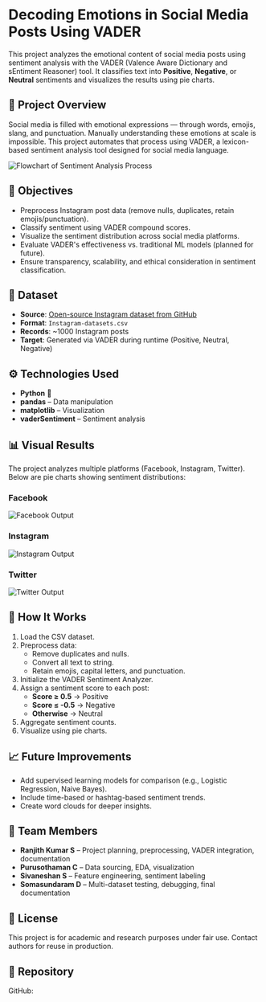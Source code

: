 # Decoding Emotions in Social Media Posts Using VADER

This project analyzes the emotional content of social media posts using sentiment analysis with the VADER (Valence Aware Dictionary and sEntiment Reasoner) tool. It classifies text into **Positive**, **Negative**, or **Neutral** sentiments and visualizes the results using pie charts.

## 📌 Project Overview

Social media is filled with emotional expressions — through words, emojis, slang, and punctuation. Manually understanding these emotions at scale is impossible. This project automates that process using VADER, a lexicon-based sentiment analysis tool designed for social media language.

![Flowchart of Sentiment Analysis Process](Flowchart.jpg)

## 🎯 Objectives

- Preprocess Instagram post data (remove nulls, duplicates, retain emojis/punctuation).
- Classify sentiment using VADER compound scores.
- Visualize the sentiment distribution across social media platforms.
- Evaluate VADER's effectiveness vs. traditional ML models (planned for future).
- Ensure transparency, scalability, and ethical consideration in sentiment classification.

## 🧩 Dataset

- **Source**: [Open-source Instagram dataset from GitHub](#)
- **Format**: `Instagram-datasets.csv`
- **Records**: ~1000 Instagram posts
- **Target**: Generated via VADER during runtime (Positive, Neutral, Negative)

## ⚙️ Technologies Used

- **Python** 🐍
- **pandas** – Data manipulation
- **matplotlib** – Visualization
- **vaderSentiment** – Sentiment analysis

## 📊 Visual Results

The project analyzes multiple platforms (Facebook, Instagram, Twitter). Below are pie charts showing sentiment distributions:

### Facebook
![Facebook Output](Facebook_Output.png)

### Instagram
![Instagram Output](Instagram_Output.png)

### Twitter
![Twitter Output](Twitter_Output.png)

## 🚀 How It Works

1. Load the CSV dataset.
2. Preprocess data:
   - Remove duplicates and nulls.
   - Convert all text to string.
   - Retain emojis, capital letters, and punctuation.
3. Initialize the VADER Sentiment Analyzer.
4. Assign a sentiment score to each post:
   - **Score ≥ 0.5** → Positive
   - **Score ≤ -0.5** → Negative
   - **Otherwise** → Neutral
5. Aggregate sentiment counts.
6. Visualize using pie charts.

## 📈 Future Improvements

- Add supervised learning models for comparison (e.g., Logistic Regression, Naive Bayes).
- Include time-based or hashtag-based sentiment trends.
- Create word clouds for deeper insights.

## 👥 Team Members

- **Ranjith Kumar S** – Project planning, preprocessing, VADER integration, documentation
- **Purusothaman C** – Data sourcing, EDA, visualization
- **Sivaneshan S** – Feature engineering, sentiment labeling
- **Somasundaram D** – Multi-dataset testing, debugging, final documentation

## 📄 License

This project is for academic and research purposes under fair use. Contact authors for reuse in production.

## 📎 Repository

GitHub:

